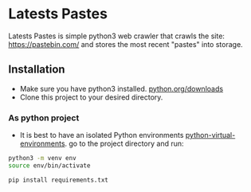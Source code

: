 # Latests Pastes

Latests Pastes is simple python3 web crawler that crawls the site: https://pastebin.com/ and stores the most recent "pastes" into storage. 

## Installation

* Make sure you have python3 installed. [python.org/downloads](https://www.python.org/downloads/)
* Clone this project to your desired directory.

### As python project
* It is best to have an isolated Python environments [python-virtual-environments](https://realpython.com/python-virtual-environments-a-primer/).
go to the project directory and run:

```bash
python3 -m venv env
source env/bin/activate
```


```bash
pip install requirements.txt
```
